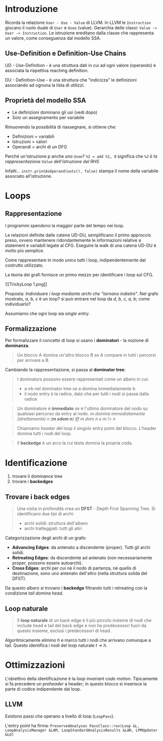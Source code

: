 # Introduzione
Ricorda la relazione `User - Use - Value` di LLVM.
In LLVM le `Instruction` giocano il ruolo duale di `User` e `Usee` (value).
Gerarchia delle classi: `Value -> User -> Instruction`. Le istruzione ereditano dalla classe che rappresenta un valore, come conseguenza dal modello SSA.

## Use-Definition e Definition-Use Chains
UD - Use-Definition - è una struttura dati in cui ad ogni valore (operando) è associata la rispettiva reaching definition.

DU - Definition-Use - è una struttura che "indicizza" le definizioni associando ad ognuna la lista di utilizzi.

## Proprietà del modello SSA
- Le definizioni dominano gli usi (vedi dopo)
- Solo un assegnamento per variabile

Rimuovendo la possibilità di riassegnare, si ottiene che:
- Definizioni = variabili
- Istruzioni = valori
- Operandi = archi di un DFG

Perché un'istruzione p anche uno `Usee`?
`%2 = add %1, 0` significa che *`%2` è la rappresentazione `Value` dell'istruzione del RHS*

Infatti... `instr.printAsOperand(outs(), false)` stampa il nome della variabile associato all'istruzione.

# Loops
## Rappresentazione
I programmi spendono la maggior parte del tempo nei loop.

Le relazioni definite dalle catene UD-DU, semplificano il primo approccio preso, ovvero mantenere ridondantemente le informazioni relative a statement e variabili legate al CFG. Eseguire la walk di una catena UD-DU è molto più semplice.

Come rappresentare in modo unico tutti i loop, indipendentemente dal costrutto utilizzato.

La teoria dei grafi fornisce un primo mezzo per identificare i loop sul CFG.

![[TrickyLoop 1.png]]

Proposta: *Individuare i loop mediante archi che "tornano indietro"*. Nel grafo mostrato, *a, b, c* è un loop? si può entrare nel loop da *d, b, c, a, b*; come individuarlo?

Assumiamo che ogni loop sia *single entry*.
## Formalizzazione
Per formalizzare il concetto di loop si usano i **dominatori** - la nozione di **dominanza**.

>Un blocco A domina un'altro blocco B se A compare in tutti i percorsi per arrivare a B.

Cambiando la rappresentazione, si passa al **dominator tree**:
>I dominators possono essere rappresentati come un albero in cui:
> - a->b nel dominator tree se a domina immediatamente b
> - il nodo entry è la radice, dato che per tutti i nodi si passa dalla radice

>Un dominatore è **immediato** se è l'ultimo dominatore del nodo su qualsiasi percorso da entry al nodo.
>*m domina immediatamente (strettamente) n (**m sdom n**) iff m dom n e m != n*

>Chiamiamo *header* del loop il singolo entry point del blocco. L'header domina tutti i nodi del loop.

>Il **backedge** è un arco la cui testa domina la propria coda.

# Identificazione
1. trovare il dominance tree
2. trovare i **backedges**

## Trovare i back edges
>Una visita in profondità crea un **DFST** - Depth First Spanning Tree.
>Si identificano due tipi di archi:
> - archi solidi: struttura dell'albero
> - archi tratteggiati: tutti gli altri

Categorizzazione degli archi di un grafo:
- **Advancing Edges**: da antenato a discendente (proper). Tutti gli archi solidi.
- **Retreating Edges**: da discendente ad antenato (non necessariamente proper, possono essere autoarchi).
- **Cross Edges**: archi per cui nè il nodo di partenza, nè quello di destinazione, sono uno antenato dell'altro (nella struttura solida del DFST).

Da questo albero si trovano i **backedge** filtrando tutti i retreating con la condizione *tail domina head*.

## Loop naturale
>Il **loop naturale** di un back edge è il più piccolo insieme di nodi che include head e tail del back edge e non ha predecessori fuori da questo insieme, esclusi i predecessori di head.

Algoritmicamente elimino *h* e marco tutti i nodi che arrivano comunque a tail. Questo identifica i nodi del loop naturale *t -> h*.

# Ottimizzazioni
L'obiettivo della identificazione è la *loop invariant code motion*. Tipicamente si fa precedere un *preheader* a header; in questo blocco si inserisce la parte di codice indipendente dal loop.

## LLVM
Esistono passi che operano a livello di loop (`LoopPass`).

L'entry point ha firma: `PreservedAnalyses PassClass::run(Loop &L, LoopAnalysisManager &LAM, LoopStandardAnalysisResults &LAR, LPMUpdater &LU)`

